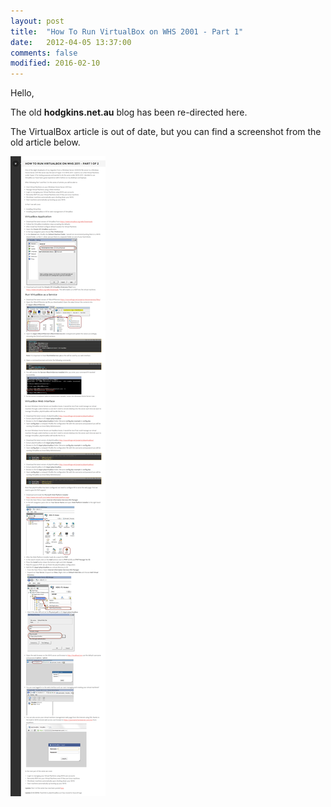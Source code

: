 ```yaml
---
layout: post
title:  "How To Run VirtualBox on WHS 2001 - Part 1"
date:   2012-04-05 13:37:00
comments: false
modified: 2016-02-10
---
```


Hello,

The old **hodgkins.net.au** blog has been re-directed here.

The VirtualBox article is out of date, but you can find a screenshot from the old article below.

![How To Run VirtualBox on WHS 2001 - Part 1](/images/posts/virtualbox_on_whs_part1/virtualbox_on_whs_blog_1.png "How To Run VirtualBox on WHS 2001 - Part 1")
